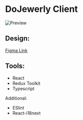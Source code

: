 # DoJewerly Client

![Preview](https://github.com/Mrdoker1/dojewerly_client/assets/26232484/cc052429-6f90-4ea9-9824-dfb1f660c8bd)

## Design:
[Figma Link](https://www.figma.com/community/file/1313978942472770939/dojewelry-com-shop-full)

## Tools:
* React
* Redux Toolkit
* Typescript

Additional:
* ESlint
* React-i18next
